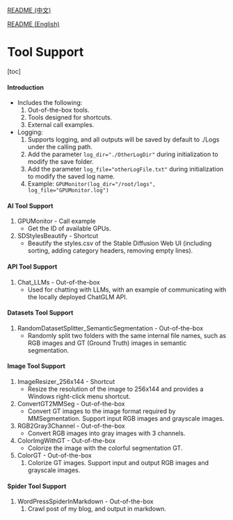 [README (中文)](README.md)

[README (English)](README_EN.md)

# Tool Support

[toc]

#### Introduction

* Includes the following:
  1. Out-of-the-box tools.
  2. Tools designed for shortcuts.
  3. External call examples.
* Logging:
  1. Supports logging, and all outputs will be saved by default to ./Logs under the calling path.
  2. Add the parameter `log_dir="./OtherLogDir"` during initialization to modify the save folder.
  3. Add the parameter `log_file="otherLogFile.txt"` during initialization to modify the saved log name.
  4. Example: `GPUMonitor(log_dir="/root/logs", log_file="GPUMonitor.log")`

#### AI Tool Support

1. GPUMonitor - Call example
   * Get the ID of available GPUs.
2. SDStylesBeautify - Shortcut
   - Beautify the styles.csv of the Stable Diffusion Web UI (including sorting, adding category headers, removing empty lines).

#### API Tool Support

1. Chat_LLMs - Out-of-the-box
   * Used for chatting with LLMs, with an example of communicating with the locally deployed ChatGLM API.

#### Datasets Tool Support

1. RandomDatasetSplitter_SemanticSegmentation - Out-of-the-box
   * Randomly split two folders with the same internal file names, such as RGB images and GT (Ground Truth) images in semantic segmentation.

#### Image Tool Support

1. ImageResizer_256x144 - Shortcut
   * Resize the resolution of the image to 256x144 and provides a Windows right-click menu shortcut.
2. ConvertGT2MMSeg - Out-of-the-box
   * Convert GT images to the image format required by MMSegmentation. Support input RGB images and grayscale images.
3. RGB2Gray3Channel - Out-of-the-box
   * Convert RGB images into gray images with 3 channels.
4. ColorImgWithGT - Out-of-the-box
   * Colorize the image with the colorful segmentation GT.
5. ColorGT - Out-of-the-box
   1. Colorize GT images. Support input and output RGB images and grayscale images.

#### Spider Tool Support

1. WordPressSpiderInMarkdown - Out-of-the-box
   1. Crawl post of my blog, and output in markdown.
